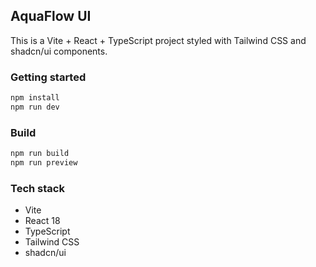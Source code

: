 ## AquaFlow UI

This is a Vite + React + TypeScript project styled with Tailwind CSS and shadcn/ui components.

### Getting started

```sh
npm install
npm run dev
```

### Build

```sh
npm run build
npm run preview
```

### Tech stack

- Vite
- React 18
- TypeScript
- Tailwind CSS
- shadcn/ui
